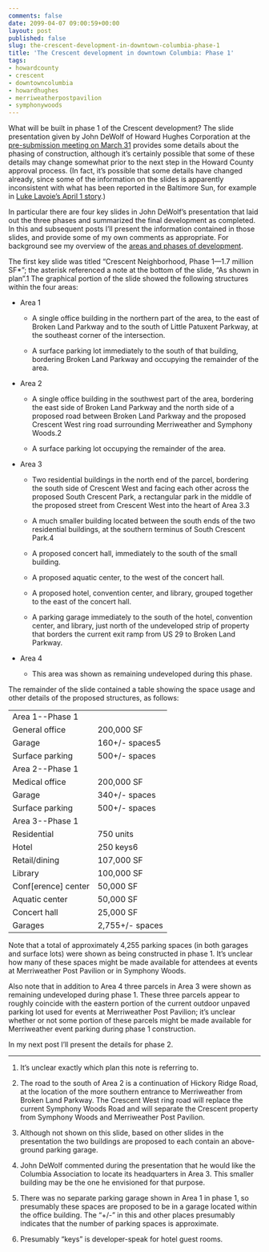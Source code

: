 ```yaml
---
comments: false
date: 2099-04-07 09:00:59+00:00
layout: post
published: false
slug: the-crescent-development-in-downtown-columbia-phase-1
title: 'The Crescent development in downtown Columbia: Phase 1'
tags:
- howardcounty
- crescent
- downtowncolumbia
- howardhughes
- merriweatherpostpavilion
- symphonywoods
---
```


What will be built in phase 1 of the Crescent development? The slide presentation given by John DeWolf of Howard Hughes Corporation at the [pre-submission meeting on March 31](/2014/04/01/no-fooling-columbias-becoming-a-city/) provides some details about the phasing of construction, although it’s certainly possible that some of these details may change somewhat prior to the next step in the Howard County approval process. (In fact, it’s possible that some details have changed already, since some of the information on the slides is apparently inconsistent with what has been reported in the Baltimore Sun, for example in [Luke Lavoie’s April 1 story](http://www.baltimoresun.com/news/maryland/howard/columbia/ph-ho-cf-crescent-meeting-20140331,0,925474.story).)

In particular there are four key slides in John DeWolf’s presentation that laid out the three phases and summarized the final development as completed. In this and subsequent posts I’ll present the information contained in those slides, and provide some of my own comments as appropriate. For background see my overview of the [areas and phases of development](/2014/04/06/the-crescent-development-in-downtown-columbia-areas-and-phases/).

The first key slide was titled “Crescent Neighborhood, Phase 1—1.7 million SF*”; the asterisk referenced a note at the bottom of the slide, “As shown in plan”.1 The graphical portion of the slide showed the following structures within the four areas:



	
  * Area 1

	
    * A single office building in the northern part of the area, to the east of Broken Land Parkway and to the south of Little Patuxent Parkway, at the southeast corner of the intersection.

	
    * A surface parking lot immediately to the south of that building, bordering Broken Land Parkway and occupying the remainder of the area.




	
  * Area 2

	
    * A single office building in the southwest part of the area, bordering the east side of Broken Land Parkway and the north side of a proposed road between Broken Land Parkway and the proposed Crescent West ring road surrounding Merriweather and Symphony Woods.2

	
    * A surface parking lot occupying the remainder of the area.




	
  * Area 3

	
    * Two residential buildings in the north end of the parcel, bordering the south side of Crescent West and facing each other across the proposed South Crescent Park, a rectangular park in the middle of the proposed street from Crescent West into the heart of Area 3.3

	
    * A much smaller building located between the south ends of the two residential buildings, at the southern terminus of South Crescent Park.4

	
    * A proposed concert hall, immediately to the south of the small building.

	
    * A proposed aquatic center, to the west of the concert hall.

	
    * A proposed hotel, convention center, and library, grouped together to the east of the concert hall.

	
    * A parking garage immediately to the south of the hotel, convention center, and library, just north of the undeveloped strip of property that borders the current exit ramp from US 29 to Broken Land Parkway.





  * Area 4


    * This area was shown as remaining undeveloped during this phase.



The remainder of the slide contained a table showing the space usage and other details of the proposed structures, as follows:
<table >
<tbody >
<tr >
<td >Area 1--Phase 1
</td></tr>
<tr >
<td >General office
</td>
<td >200,000 SF
</td></tr>
<tr >
<td >Garage
</td>
<td >160+/- spaces5
</td></tr>
<tr >
<td >Surface parking
</td>
<td >500+/- spaces
</td></tr>
<tr >
<td >Area 2--Phase 1
</td></tr>
<tr >
<td >Medical office
</td>
<td >200,000 SF
</td></tr>
<tr >
<td >Garage
</td>
<td >340+/- spaces
</td></tr>
<tr >
<td >Surface parking
</td>
<td >500+/- spaces
</td></tr>
<tr >
<td >Area 3--Phase 1
</td></tr>
<tr >
<td >Residential
</td>
<td >750 units
</td></tr>
<tr >
<td >Hotel
</td>
<td >250 keys6
</td></tr>
<tr >
<td >Retail/dining
</td>
<td >107,000 SF
</td></tr>
<tr >
<td >Library
</td>
<td >100,000 SF
</td></tr>
<tr >
<td >Conf[erence] center
</td>
<td >50,000 SF
</td></tr>
<tr >
<td >Aquatic center
</td>
<td >50,000 SF
</td></tr>
<tr >
<td >Concert hall
</td>
<td >25,000 SF
</td></tr>
<tr >
<td >Garages
</td>
<td >2,755+/- spaces
</td></tr>
</tbody>
</table>
Note that a total of approximately 4,255 parking spaces (in both garages and surface lots) were shown as being constructed in phase 1. It’s unclear how many of these spaces might be made available for attendees at events at Merriweather Post Pavilion or in Symphony Woods.

Also note that in addition to Area 4 three parcels in Area 3 were shown as remaining undeveloped during phase 1. These three parcels appear to roughly coincide with the eastern portion of the current outdoor unpaved parking lot used for events at Merriweather Post Pavilion; it’s unclear whether or not some portion of these parcels might be made available for Merriweather event parking during phase 1 construction.

In my next post I’ll present the details for phase 2.


* * *



1. It’s unclear exactly which plan this note is referring to.

2.  The road to the south of Area 2 is a continuation of Hickory Ridge Road, at the location of the more southern entrance to Merriweather from Broken Land Parkway. The Crescent West ring road will replace the current Symphony Woods Road and will separate the Crescent property from Symphony Woods and Merriweather Post Pavilion.

3. Although not shown on this slide, based on other slides in the presentation the two buildings are proposed to each contain an above-ground parking garage.

4. John DeWolf commented during the presentation that he would like the Columbia Association to locate its headquarters in Area 3. This smaller building may be the one he envisioned for that purpose.

5. There was no separate parking garage shown in Area 1 in phase 1, so presumably these spaces are proposed to be in a garage located within the office building. The “+/-” in this and other places presumably indicates that the number of parking spaces is approximate.

6. Presumably “keys” is developer-speak for hotel guest rooms.
